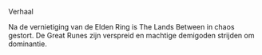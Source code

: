 Verhaal

Na de vernietiging van de Elden Ring is The Lands Between in chaos gestort. De Great Runes zijn verspreid en machtige demigoden strijden om dominantie.
